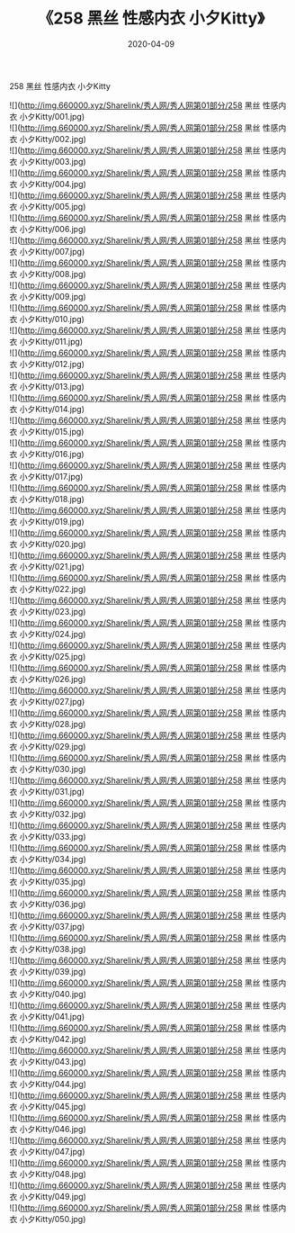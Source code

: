 ﻿---
layout: post
title:  《258 黑丝 性感内衣 小夕Kitty》
date:   2020-04-09
img: http://img.660000.xyz/Sharelink/秀人网/秀人网第01部分/258 黑丝 性感内衣 小夕Kitty/000.jpg
categories: [美女, 清纯, 唯美]
---

258 黑丝 性感内衣 小夕Kitty

  ![](http://img.660000.xyz/Sharelink/秀人网/秀人网第01部分/258 黑丝 性感内衣 小夕Kitty/001.jpg) <br> ![](http://img.660000.xyz/Sharelink/秀人网/秀人网第01部分/258 黑丝 性感内衣 小夕Kitty/002.jpg) <br> ![](http://img.660000.xyz/Sharelink/秀人网/秀人网第01部分/258 黑丝 性感内衣 小夕Kitty/003.jpg) <br> ![](http://img.660000.xyz/Sharelink/秀人网/秀人网第01部分/258 黑丝 性感内衣 小夕Kitty/004.jpg) <br> ![](http://img.660000.xyz/Sharelink/秀人网/秀人网第01部分/258 黑丝 性感内衣 小夕Kitty/005.jpg) <br> ![](http://img.660000.xyz/Sharelink/秀人网/秀人网第01部分/258 黑丝 性感内衣 小夕Kitty/006.jpg) <br> ![](http://img.660000.xyz/Sharelink/秀人网/秀人网第01部分/258 黑丝 性感内衣 小夕Kitty/007.jpg) <br> ![](http://img.660000.xyz/Sharelink/秀人网/秀人网第01部分/258 黑丝 性感内衣 小夕Kitty/008.jpg) <br> ![](http://img.660000.xyz/Sharelink/秀人网/秀人网第01部分/258 黑丝 性感内衣 小夕Kitty/009.jpg) <br> ![](http://img.660000.xyz/Sharelink/秀人网/秀人网第01部分/258 黑丝 性感内衣 小夕Kitty/010.jpg) <br> ![](http://img.660000.xyz/Sharelink/秀人网/秀人网第01部分/258 黑丝 性感内衣 小夕Kitty/011.jpg) <br> ![](http://img.660000.xyz/Sharelink/秀人网/秀人网第01部分/258 黑丝 性感内衣 小夕Kitty/012.jpg) <br> ![](http://img.660000.xyz/Sharelink/秀人网/秀人网第01部分/258 黑丝 性感内衣 小夕Kitty/013.jpg) <br> ![](http://img.660000.xyz/Sharelink/秀人网/秀人网第01部分/258 黑丝 性感内衣 小夕Kitty/014.jpg) <br> ![](http://img.660000.xyz/Sharelink/秀人网/秀人网第01部分/258 黑丝 性感内衣 小夕Kitty/015.jpg) <br> ![](http://img.660000.xyz/Sharelink/秀人网/秀人网第01部分/258 黑丝 性感内衣 小夕Kitty/016.jpg) <br> ![](http://img.660000.xyz/Sharelink/秀人网/秀人网第01部分/258 黑丝 性感内衣 小夕Kitty/017.jpg) <br> ![](http://img.660000.xyz/Sharelink/秀人网/秀人网第01部分/258 黑丝 性感内衣 小夕Kitty/018.jpg) <br> ![](http://img.660000.xyz/Sharelink/秀人网/秀人网第01部分/258 黑丝 性感内衣 小夕Kitty/019.jpg) <br> ![](http://img.660000.xyz/Sharelink/秀人网/秀人网第01部分/258 黑丝 性感内衣 小夕Kitty/020.jpg) <br> ![](http://img.660000.xyz/Sharelink/秀人网/秀人网第01部分/258 黑丝 性感内衣 小夕Kitty/021.jpg) <br> ![](http://img.660000.xyz/Sharelink/秀人网/秀人网第01部分/258 黑丝 性感内衣 小夕Kitty/022.jpg) <br> ![](http://img.660000.xyz/Sharelink/秀人网/秀人网第01部分/258 黑丝 性感内衣 小夕Kitty/023.jpg) <br> ![](http://img.660000.xyz/Sharelink/秀人网/秀人网第01部分/258 黑丝 性感内衣 小夕Kitty/024.jpg) <br> ![](http://img.660000.xyz/Sharelink/秀人网/秀人网第01部分/258 黑丝 性感内衣 小夕Kitty/025.jpg) <br> ![](http://img.660000.xyz/Sharelink/秀人网/秀人网第01部分/258 黑丝 性感内衣 小夕Kitty/026.jpg) <br> ![](http://img.660000.xyz/Sharelink/秀人网/秀人网第01部分/258 黑丝 性感内衣 小夕Kitty/027.jpg) <br> ![](http://img.660000.xyz/Sharelink/秀人网/秀人网第01部分/258 黑丝 性感内衣 小夕Kitty/028.jpg) <br> ![](http://img.660000.xyz/Sharelink/秀人网/秀人网第01部分/258 黑丝 性感内衣 小夕Kitty/029.jpg) <br> ![](http://img.660000.xyz/Sharelink/秀人网/秀人网第01部分/258 黑丝 性感内衣 小夕Kitty/030.jpg) <br> ![](http://img.660000.xyz/Sharelink/秀人网/秀人网第01部分/258 黑丝 性感内衣 小夕Kitty/031.jpg) <br> ![](http://img.660000.xyz/Sharelink/秀人网/秀人网第01部分/258 黑丝 性感内衣 小夕Kitty/032.jpg) <br> ![](http://img.660000.xyz/Sharelink/秀人网/秀人网第01部分/258 黑丝 性感内衣 小夕Kitty/033.jpg) <br> ![](http://img.660000.xyz/Sharelink/秀人网/秀人网第01部分/258 黑丝 性感内衣 小夕Kitty/034.jpg) <br> ![](http://img.660000.xyz/Sharelink/秀人网/秀人网第01部分/258 黑丝 性感内衣 小夕Kitty/035.jpg) <br> ![](http://img.660000.xyz/Sharelink/秀人网/秀人网第01部分/258 黑丝 性感内衣 小夕Kitty/036.jpg) <br> ![](http://img.660000.xyz/Sharelink/秀人网/秀人网第01部分/258 黑丝 性感内衣 小夕Kitty/037.jpg) <br> ![](http://img.660000.xyz/Sharelink/秀人网/秀人网第01部分/258 黑丝 性感内衣 小夕Kitty/038.jpg) <br> ![](http://img.660000.xyz/Sharelink/秀人网/秀人网第01部分/258 黑丝 性感内衣 小夕Kitty/039.jpg) <br> ![](http://img.660000.xyz/Sharelink/秀人网/秀人网第01部分/258 黑丝 性感内衣 小夕Kitty/040.jpg) <br> ![](http://img.660000.xyz/Sharelink/秀人网/秀人网第01部分/258 黑丝 性感内衣 小夕Kitty/041.jpg) <br> ![](http://img.660000.xyz/Sharelink/秀人网/秀人网第01部分/258 黑丝 性感内衣 小夕Kitty/042.jpg) <br> ![](http://img.660000.xyz/Sharelink/秀人网/秀人网第01部分/258 黑丝 性感内衣 小夕Kitty/043.jpg) <br> ![](http://img.660000.xyz/Sharelink/秀人网/秀人网第01部分/258 黑丝 性感内衣 小夕Kitty/044.jpg) <br> ![](http://img.660000.xyz/Sharelink/秀人网/秀人网第01部分/258 黑丝 性感内衣 小夕Kitty/045.jpg) <br> ![](http://img.660000.xyz/Sharelink/秀人网/秀人网第01部分/258 黑丝 性感内衣 小夕Kitty/046.jpg) <br> ![](http://img.660000.xyz/Sharelink/秀人网/秀人网第01部分/258 黑丝 性感内衣 小夕Kitty/047.jpg) <br> ![](http://img.660000.xyz/Sharelink/秀人网/秀人网第01部分/258 黑丝 性感内衣 小夕Kitty/048.jpg) <br> ![](http://img.660000.xyz/Sharelink/秀人网/秀人网第01部分/258 黑丝 性感内衣 小夕Kitty/049.jpg) <br> ![](http://img.660000.xyz/Sharelink/秀人网/秀人网第01部分/258 黑丝 性感内衣 小夕Kitty/050.jpg) <br>